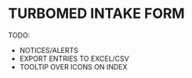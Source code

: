 # TURBOMED INTAKE FORM

TODO:

* NOTICES/ALERTS
* EXPORT ENTRIES TO EXCEL/CSV
* TOOLTIP OVER ICONS ON INDEX